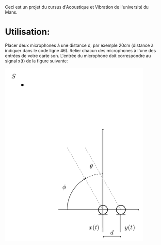 Ceci est un projet du cursus d'Acoustique et Vibration de l'université du Mans.

# Utilisation:

Placer deux microphones à une distance d, par exemple 20cm (distance à indiquer dans le code ligne 46). Relier chacun des microphones à l'une des entrées de votre carte son.
L'entrée du microphone doit correspondre au signal x(t) de la figure suivante:

![screenshot1](/drawabasicarrayNW.png)
